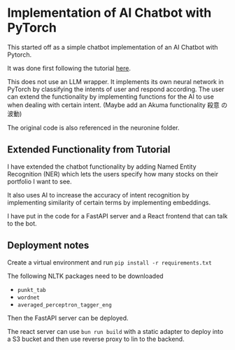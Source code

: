 # Implementation of AI Chatbot with PyTorch

This started off as a simple chatbot implementation of an AI Chatbot with Pytorch.

It was done first following the tutorial [here](https://www.youtube.com/watch?v=a040VmmO-AY).

This does not use an LLM wrapper. It implements its own neural network in PyTorch by classifying the
intents of user and respond according. The user can extend the functionality by implementing
functions for the AI to use when dealing with certain intent. (Maybe add an Akuma functionality 殺意
の波動)

The original code is also referenced in the neuronine folder.

## Extended Functionality from Tutorial

I have extended the chatbot functionality by adding Named Entity Recognition (NER) which lets the
users specify how many stocks on their portfolio I want to see.

It also uses AI to increase the accuracy of intent recognition by implementing similarity of certain
terms by implementing embeddings.

I have put in the code for a FastAPI server and a React frontend that can talk to the bot.

## Deployment notes

Create a virtual environment and run `pip install -r requirements.txt`

The following NLTK packages need to be downloaded

- `punkt_tab`
- `wordnet`
- `averaged_perceptron_tagger_eng`

Then the FastAPI server can be deployed.

The react server can use `bun run build` with a static adapter to deploy into a S3 bucket and then
use reverse proxy to lin to the backend.
